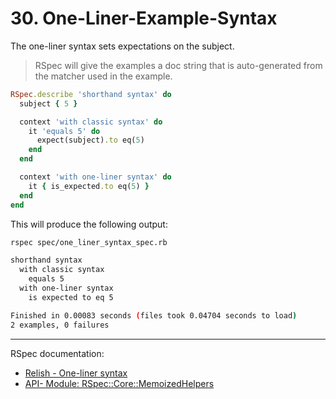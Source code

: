 # 30. One-Liner-Example-Syntax

The one-liner syntax sets expectations on the subject.

> RSpec will give the examples a doc string that is auto-generated from the matcher used in the example.

```ruby
RSpec.describe 'shorthand syntax' do
  subject { 5 }

  context 'with classic syntax' do
    it 'equals 5' do
      expect(subject).to eq(5)
    end
  end

  context 'with one-liner syntax' do
    it { is_expected.to eq(5) }
  end
end

```

This will produce the following output:

```sh
rspec spec/one_liner_syntax_spec.rb

shorthand syntax
  with classic syntax
    equals 5
  with one-liner syntax
    is expected to eq 5

Finished in 0.00083 seconds (files took 0.04704 seconds to load)
2 examples, 0 failures
```

---

RSpec documentation:

- [Relish - One-liner syntax](https://relishapp.com/rspec/rspec-core/v/3-12/docs/subject/one-liner-syntax)
- [API- Module: RSpec::Core::MemoizedHelpers](https://rspec.info/documentation/3.12/rspec-core/RSpec/Core/MemoizedHelpers.html#is_expected-instance_method)
